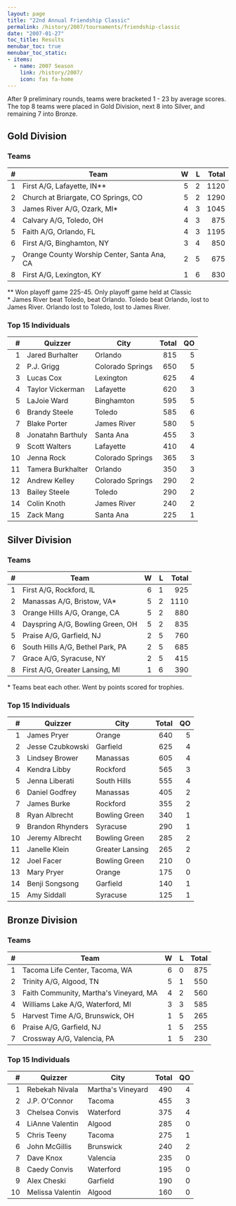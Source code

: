 ```yaml
---
layout: page
title: "22nd Annual Friendship Classic"
permalink: /history/2007/tournaments/friendship-classic
date: "2007-01-27"
toc_title: Results
menubar_toc: true
menubar_toc_static:
- items:
  - name: 2007 Season
    link: /history/2007/
    icon: fas fa-home
---
```


After 9 preliminary rounds, teams were bracketed 1 - 23 by average scores. The top 8 teams were placed in Gold Division, next 8 into Silver, and remaining 7 into Bronze.

## Gold Division

### Teams

|    # | Team                                        |    W |    L | Total |
| ---: | ------------------------------------------- | ---: | ---: | ----: |
|    1 | First A/G, Lafayette, IN**                  |    5 |    2 |  1120 |
|    2 | Church at Briargate, CO Springs, CO         |    5 |    2 |  1290 |
|    3 | James River A/G, Ozark, MI*                 |    4 |    3 |  1045 |
|    4 | Calvary A/G, Toledo, OH                     |    4 |    3 |   875 |
|    5 | Faith A/G, Orlando, FL                      |    4 |    3 |  1195 |
|    6 | First A/G, Binghamton, NY                   |    3 |    4 |   850 |
|    7 | Orange County Worship Center, Santa Ana, CA |    2 |    5 |   675 |
|    8 | First A/G, Lexington, KY                    |    1 |    6 |   830 |

\*\* Won playoff game 225-45. Only playoff game held at Classic\
\*  James River beat Toledo, beat Orlando. Toledo beat Orlando, lost to James River. Orlando lost to Toledo, lost to James River.

### Top 15 Individuals

|    # | Quizzer           | City             | Total |   QO |
| ---: | ----------------- | ---------------- | ----: | ---: |
|    1 | Jared Burhalter   | Orlando          |   815 |    5 |
|    2 | P.J. Grigg        | Colorado Springs |   650 |    5 |
|    3 | Lucas Cox         | Lexington        |   625 |    4 |
|    4 | Taylor Vickerman  | Lafayette        |   620 |    3 |
|    5 | LaJoie Ward       | Binghamton       |   595 |    5 |
|    6 | Brandy Steele     | Toledo           |   585 |    6 |
|    7 | Blake Porter      | James River      |   580 |    5 |
|    8 | Jonatahn Barthuly | Santa Ana        |   455 |    3 |
|    9 | Scott Walters     | Lafayette        |   410 |    4 |
|   10 | Jenna Rock        | Colorado Springs |   365 |    3 |
|   11 | Tamera Burkhalter | Orlando          |   350 |    3 |
|   12 | Andrew Kelley     | Colorado Springs |   290 |    2 |
|   13 | Bailey Steele     | Toledo           |   290 |    2 |
|   14 | Colin Knoth       | James River      |   240 |    2 |
|   15 | Zack Mang         | Santa Ana        |   225 |    1 |

## Silver Division

### Teams

|    # | Team                             |    W |    L | Total |
| ---: | -------------------------------- | ---: | ---: | ----: |
|    1 | First A/G, Rockford, IL          |    6 |    1 |   925 |
|    2 | Manassas A/G, Bristow, VA*       |    5 |    2 |  1110 |
|    3 | Orange Hills A/G, Orange, CA     |    5 |    2 |   880 |
|    4 | Dayspring A/G, Bowling Green, OH |    5 |    2 |   835 |
|    5 | Praise A/G, Garfield, NJ         |    2 |    5 |   760 |
|    6 | South Hills A/G, Bethel Park, PA |    2 |    5 |   685 |
|    7 | Grace A/G, Syracuse, NY          |    2 |    5 |   415 |
|    8 | First A/G, Greater Lansing, MI   |    1 |    6 |   390 |

\* Teams beat each other.  Went by points scored for trophies.

### Top 15 Individuals

|    # | Quizzer          | City            | Total |   QO |
| ---: | ---------------- | --------------- | ----: | ---: |
|    1 | James Pryer      | Orange          |   640 |    5 |
|    2 | Jesse Czubkowski | Garfield        |   625 |    4 |
|    3 | Lindsey Brower   | Manassas        |   605 |    4 |
|    4 | Kendra Libby     | Rockford        |   565 |    3 |
|    5 | Jenna Liberati   | South Hills     |   555 |    4 |
|    6 | Daniel Godfrey   | Manassas        |   405 |    2 |
|    7 | James Burke      | Rockford        |   355 |    2 |
|    8 | Ryan Albrecht    | Bowling Green   |   340 |    1 |
|    9 | Brandon Rhynders | Syracuse        |   290 |    1 |
|   10 | Jeremy Albrecht  | Bowling Green   |   285 |    2 |
|   11 | Janelle Klein    | Greater Lansing |   265 |    2 |
|   12 | Joel Facer       | Bowling Green   |   210 |    0 |
|   13 | Mary Pryer       | Orange          |   175 |    0 |
|   14 | Benji Songsong   | Garfield        |   140 |    1 |
|   15 | Amy Siddall      | Syracuse        |   125 |    1 |

## Bronze Division

### Teams

|    # | Team                                   |    W |    L | Total |
| ---: | -------------------------------------- | ---: | ---: | ----: |
|    1 | Tacoma Life Center, Tacoma, WA         |    6 |    0 |   875 |
|    2 | Trinity A/G, Algood, TN                |    5 |    1 |   550 |
|    3 | Faith Community, Martha's Vineyard, MA |    4 |    2 |   560 |
|    4 | Williams Lake A/G, Waterford, MI       |    3 |    3 |   585 |
|    5 | Harvest Time A/G, Brunswick, OH        |    1 |    5 |   265 |
|    6 | Praise A/G, Garfield, NJ               |    1 |    5 |   255 |
|    7 | Crossway A/G, Valencia, PA             |    1 |    5 |   230 |

### Top 15 Individuals

|    # | Quizzer          | City              | Total |   QO |
| ---: | ---------------- | ----------------- | ----: | ---: |
|    1 | Rebekah Nivala   | Martha's Vineyard |   490 |    4 |
|    2 | J.P. O'Connor    | Tacoma            |   455 |    3 |
|    3 | Chelsea Convis   | Waterford         |   375 |    4 |
|    4 | LiAnne Valentin  | Algood            |   285 |    0 |
|    5 | Chris Teeny      | Tacoma            |   275 |    1 |
|    6 | John McGillis    | Brunswick         |   240 |    2 |
|    7 | Dave Knox        | Valencia          |   235 |    0 |
|    8 | Caedy Convis     | Waterford         |   195 |    0 |
|    9 | Alex Cheski      | Garfield          |   190 |    0 |
|   10 | Melissa Valentin | Algood            |   160 |    0 |
